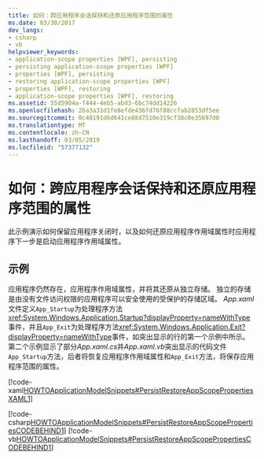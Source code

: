 ```yaml
---
title: 如何：跨应用程序会话保持和还原应用程序范围的属性
ms.date: 03/30/2017
dev_langs:
- csharp
- vb
helpviewer_keywords:
- application-scope properties [WPF], persisting
- persisting application-scope properties [WPF]
- properties [WPF], persisting
- restoring application-scope properties [WPF]
- properties [WPF], restoring
- application-scope properties [WPF], restoring
ms.assetid: 55d5904a-f444-4eb5-abd3-6bc74dd14226
ms.openlocfilehash: 2ba3a31d1fe8efde436fd76f88ccfab2853df5ee
ms.sourcegitcommit: 0c48191d6d641ce88d7510e319cf38c0e35697d0
ms.translationtype: MT
ms.contentlocale: zh-CN
ms.lasthandoff: 03/05/2019
ms.locfileid: "57377132"
---
```

# <a name="how-to-persist-and-restore-application-scope-properties-across-application-sessions"></a>如何：跨应用程序会话保持和还原应用程序范围的属性
此示例演示如何保留应用程序关闭时，以及如何还原应用程序作用域属性时应用程序下一步是启动应用程序作用域属性。  
  
## <a name="example"></a>示例  
 应用程序仍然存在，应用程序作用域属性，并将其还原从独立存储。 独立的存储是由没有文件访问权限的应用程序可以安全使用的受保护的存储区域。  *App.xaml*文件定义`App_Startup`为处理程序方法<xref:System.Windows.Application.Startup?displayProperty=nameWithType>事件，并且`App_Exit`为处理程序方法<xref:System.Windows.Application.Exit?displayProperty=nameWithType>事件，如突出显示的行的第一个示例中所示。 第二个示例显示了部分*App.xaml.cs*并*App.xaml.vb*突出显示的代码文件`App_Startup`方法，后者将恢复应用程序作用域属性和`App_Exit`方法，将保存应用程序范围的属性。
 
  
 [!code-xaml[HOWTOApplicationModelSnippets#PersistRestoreAppScopePropertiesXAML1](~/samples/snippets/csharp/VS_Snippets_Wpf/HOWTOApplicationModelSnippets/CSharp/App.xaml?highlight=1-7)]
  
 [!code-csharp[HOWTOApplicationModelSnippets#PersistRestoreAppScopePropertiesCODEBEHIND1](~/samples/snippets/csharp/VS_Snippets_Wpf/HOWTOApplicationModelSnippets/CSharp/App.xaml.cs?highlight=17-55)]
 [!code-vb[HOWTOApplicationModelSnippets#PersistRestoreAppScopePropertiesCODEBEHIND1](~/samples/snippets/visualbasic/VS_Snippets_Wpf/HOWTOApplicationModelSnippets/visualbasic/application.xaml.vb#persistrestoreappscopepropertiescodebehind1)]
 
